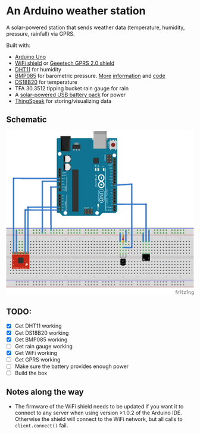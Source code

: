 # An Arduino weather station

A solar-powered station that sends weather data (temperature, humidity, pressure, rainfall) via GPRS.

Built with:

- [Arduino Uno](https://www.arduino.cc/en/Main/arduinoBoardUno)
- [WiFi shield](https://www.arduino.cc/en/Main/ArduinoWiFiShield) or [Geeetech GPRS 2.0 shield](http://www.dx.com/p/geeetech-updated-gprs-gsm-sim900-shield-v2-0-compatible-with-arduino-green-367958)
- [DHT11](http://www.dx.com/p/temperature-humidity-sensor-dht11-module-for-arduino-deep-blue-works-with-official-arduino-board-288612) for humidity
- [BMP085](http://www.dx.com/p/bmp085-barometric-pressure-height-sensor-module-for-arduino-blue-148612) for barometric pressure. [More](https://www.sparkfun.com/tutorials/253) [information](http://bildr.org/2011/06/bmp085-arduino/) and [code](https://github.com/adafruit/Adafruit-BMP085-Library)
- [DS18B20](http://www.dx.com/p/ds18b20-waterproof-digital-temperature-probe-black-silver-204290) for temperature
- TFA 30.3512 tipping bucket rain gauge for rain
- A [solar-powered USB battery pack](http://www.dx.com/p/3000mah-solar-powered-dual-usb-external-battery-power-bank-w-led-indicator-flashlight-black-279135) for power
- [ThingSpeak](https://thingspeak.com) for storing/visualizing data

## Schematic

![Arduino schematic](schematic_bb.png?raw=true)

## TODO:

- [x] Get DHT11 working
- [x] Get DS18B20 working
- [x] Get BMP085 working
- [ ] Get rain gauge working
- [x] Get WiFi working
- [ ] Get GPRS working
- [ ] Make sure the battery provides enough power
- [ ] Build the box

## Notes along the way

- The firmware of the WiFi shield needs to be updated if you want it to connect to any server when using version >1.0.2 of the Arduino IDE. Otherwise the shield will connect to the WiFi network, but all calls to `client.connect()` fail.
